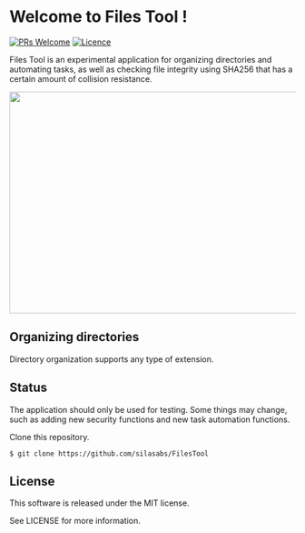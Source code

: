# Welcome to Files Tool !
[![PRs Welcome](https://img.shields.io/badge/PRs-Welcome-brightgreen.svg?style=flat-square)](http://makeapullrequest.com)  [![Licence](https://img.shields.io/badge/License-MIT-critical)](https://github.com/silasabs/FilesTool/blob/main/LICENSE)

Files Tool is an experimental application for organizing directories and automating tasks, as well as checking file integrity using SHA256 that has a certain amount of collision resistance.

<p align="center">
  <img src="https://i.postimg.cc/63wK7zX3/screenshot.jpg" height="390" width="550">
</p>

## Organizing directories

Directory organization supports any type of extension.

## Status

The application should only be used for testing. Some things may change, such as adding new security functions and new task automation functions.

Clone this repository.

```
$ git clone https://github.com/silasabs/FilesTool
```
## License
This software is released under the MIT license.

See LICENSE for more information.

